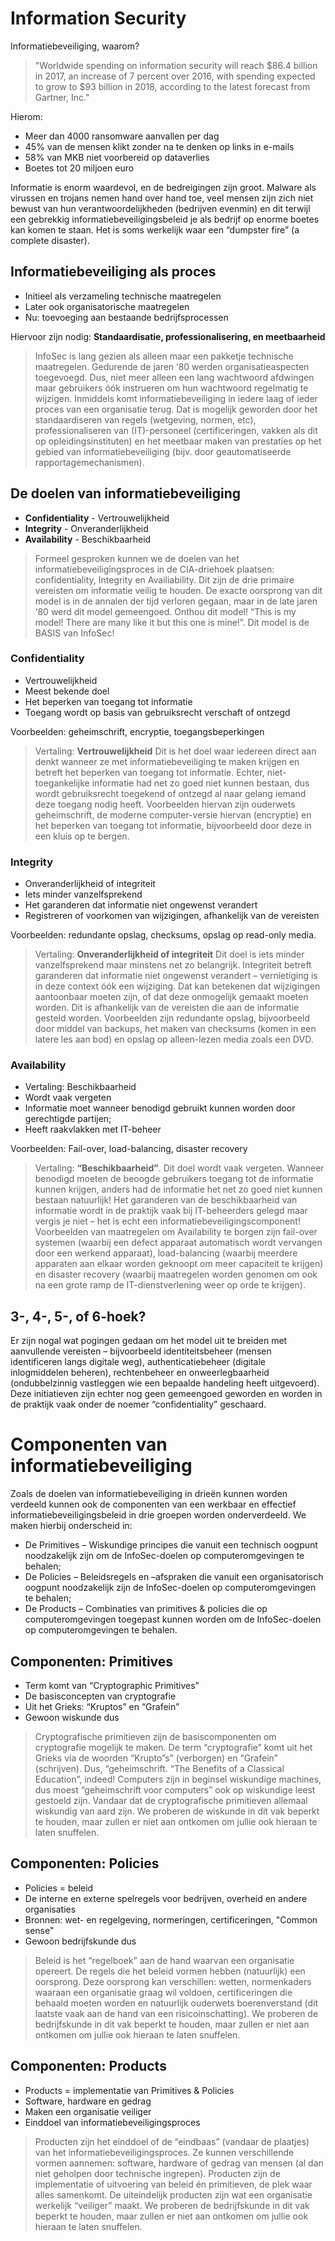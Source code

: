# Information Security

Informatiebeveiliging, waarom?

> "Worldwide spending on information security will reach \$86.4 billion in 2017, an increase of 7 percent over 2016, with spending expected to grow to \$93 billion in 2018, according to the latest forecast from Gartner, Inc."

Hierom:

- Meer dan 4000 ransomware aanvallen per dag
- 45% van de mensen klikt zonder na te denken op links in e-mails
- 58% van MKB niet voorbereid op dataverlies
- Boetes tot 20 miljoen euro

Informatie is enorm waardevol, en de bedreigingen zijn groot. Malware als virussen en trojans nemen hand over hand toe, veel mensen zijn zich niet bewust van hun verantwoordelijkheden (bedrijven evenmin) en dit terwijl een gebrekkig informatiebeveiligingsbeleid je als bedrijf op enorme boetes kan komen te staan. Het is soms werkelijk waar een “dumpster fire” (a complete disaster).

## Informatiebeveiliging als proces

- Initieel als verzameling technische maatregelen
- Later ook organisatorische maatregelen
- Nu: toevoeging aan bestaande bedrijfsprocessen

Hiervoor zijn nodig: **Standaardisatie, professionalisering, en meetbaarheid**

> InfoSec is lang gezien als alleen maar een pakketje technische maatregelen. Gedurende de jaren ‘80 werden organisatieaspecten toegevoegd. Dus, niet meer alleen een lang wachtwoord afdwingen maar gebruikers óók instrueren om hun wachtwoord regelmatig te wijzigen. Inmiddels komt informatiebeveiliging in iedere laag of ieder proces van een organisatie terug. Dat is mogelijk geworden door het standaardiseren van regels (wetgeving, normen, etc), professionaliseren van (IT)-personeel (certificeringen, vakken als dit op opleidingsinstituten) en het meetbaar maken van prestaties op het gebied van informatiebeveiliging (bijv. door geautomatiseerde rapportagemechanismen).

## De doelen van informatiebeveiliging

- **Confidentiality** - Vertrouwelijkheid
- **Integrity** - Onveranderlijkheid
- **Availability** - Beschikbaarheid

> Formeel gesproken kunnen we de doelen van het informatiebeveiligingsproces in de CIA-driehoek plaatsen: confidentiality, Integrity en Availiability. Dit zijn de drie primaire vereisten om informatie veilig te houden. De exacte oorsprong van dit model is in de annalen der tijd verloren gegaan, maar in de late jaren ‘80 werd dit model gemeengoed. Onthou dit model! “This is my model! There are many like it but this one is mine!”. Dit model is de BASIS van InfoSec!

### Confidentiality

- Vertrouwelijkheid
- Meest bekende doel
- Het beperken van toegang tot informatie
- Toegang wordt op basis van gebruiksrecht verschaft of ontzegd

Voorbeelden: geheimschrift, encryptie, toegangsbeperkingen

> Vertaling: **Vertrouwelijkheid**
> Dit is het doel waar iedereen direct aan denkt wanneer ze met informatiebeveiliging te maken krijgen en betreft het beperken van toegang tot informatie. Echter, niet-toegankelijke informatie had net zo goed niet kunnen bestaan, dus wordt gebruiksrecht toegekend of ontzegd al naar gelang iemand deze toegang nodig heeft. Voorbeelden hiervan zijn ouderwets geheimschrift, de moderne computer-versie hiervan (encryptie) en het beperken van toegang tot informatie, bijvoorbeeld door deze in een kluis op te bergen.

### Integrity

- Onveranderlijkheid of integriteit
- Iets minder vanzelfsprekend
- Het garanderen dat informatie niet ongewenst verandert
- Registreren of voorkomen van wijzigingen, afhankelijk van de vereisten

Voorbeelden: redundante opslag, checksums, opslag op read-only media.

> Vertaling: **Onveranderlijkheid of integriteit**
> Dit doel is iets minder vanzelfsprekend maar minstens net zo belangrijk. Integriteit betreft garanderen dat informatie niet ongewenst verandert – vernietiging is in deze context óók een wijziging. Dat kan betekenen dat wijzigingen aantoonbaar moeten zijn, of dat deze onmogelijk gemaakt moeten worden. Dit is afhankelijk van de vereisten die aan de informatie gesteld worden. Voorbeelden zijn redundante opslag, bijvoorbeeld door middel van backups, het maken van checksums (komen in een latere les aan bod) en opslag op alleen-lezen media zoals een DVD.

### Availability

- Vertaling: Beschikbaarheid
- Wordt vaak vergeten
- Informatie moet wanneer benodigd gebruikt kunnen worden door gerechtigde partijen;
- Heeft raakvlakken met IT-beheer

Voorbeelden: Fail-over, load-balancing, disaster recovery

> Vertaling: **“Beschikbaarheid”**.
> Dit doel wordt vaak vergeten. Wanneer benodigd moeten de beoogde gebruikers toegang tot de informatie kunnen krijgen, anders had de informatie het net zo goed niet kunnen bestaan natuurlijk! Het garanderen van de beschikbaarheid van informatie wordt in de praktijk vaak bij IT-beheerders gelegd maar vergis je niet – het is echt een informatiebeveiligingscomponent!
> Voorbeelden van maatregelen om Availability te borgen zijn fail-over systemen (waarbij een defect apparaat automatisch wordt vervangen door een werkend apparaat), load-balancing (waarbij meerdere apparaten aan elkaar worden geknoopt om meer capaciteit te krijgen) en disaster recovery (waarbij maatregelen worden genomen om ook na een grote ramp de IT-dienstverlening weer op orde te krijgen).

## 3-, 4-, 5-, of 6-hoek?

Er zijn nogal wat pogingen gedaan om het model uit te breiden met aanvullende vereisten – bijvoorbeeld identiteitsbeheer (mensen identificeren langs digitale weg), authenticatiebeheer (digitale inlogmiddelen beheren), rechtenbeheer en onweerlegbaarheid (ondubbelzinnig vastleggen wie een bepaalde handeling heeft uitgevoerd). Deze initiatieven zijn echter nog geen gemeengoed geworden en worden in de praktijk vaak onder de noemer “confidentiality” geschaard.

# Componenten van informatiebeveiliging

Zoals de doelen van informatiebeveiliging in drieën kunnen worden verdeeld kunnen ook de componenten van een werkbaar en effectief informatiebeveiligingsbeleid in drie groepen worden onderverdeeld. We maken hierbij onderscheid in:

- De Primitives – Wiskundige principes die vanuit een technisch oogpunt noodzakelijk zijn om de InfoSec-doelen op computeromgevingen te behalen;
- De Policies – Beleidsregels en –afspraken die vanuit een organisatorisch oogpunt noodzakelijk zijn de InfoSec-doelen op computeromgevingen te behalen;
- De Products – Combinaties van primitives & policies die op computeromgevingen toegepast kunnen worden om de InfoSec-doelen op computeromgevingen te behalen.

## Componenten: Primitives

- Term komt van “Cryptographic Primitives”
- De basisconcepten van cryptografie
- Uit het Grieks: “Kruptos” en “Grafein”
- Gewoon wiskunde dus

> Cryptografische primitieven zijn de basiscomponenten om cryptografie mogelijk te maken. De term “cryptografie” komt uit het Grieks via de woorden “Krupto”s” (verborgen) en “Grafein” (schrijven). Dus, “geheimschrift. “The Benefits of a Classical Education”, indeed! Computers zijn in beginsel wiskundige machines, dus moest “geheimschrift voor computers” ook op wiskundige leest gestoeld zijn. Vandaar dat de cryptografische primitieven allemaal wiskundig van aard zijn. We proberen de wiskunde in dit vak beperkt te houden, maar zullen er niet aan ontkomen om jullie ook hieraan te laten snuffelen.

## Componenten: Policies

- Policies = beleid
- De interne en externe spelregels voor bedrijven, overheid en andere organisaties
- Bronnen: wet- en regelgeving, normeringen, certificeringen, "Common sense"
- Gewoon bedrijfskunde dus

> Beleid is het “regelboek” aan de hand waarvan een organisatie opereert. De regels die het beleid vormen hebben (natuurlijk) een oorsprong. Deze oorsprong kan verschillen: wetten, normenkaders waaraan een organisatie graag wil voldoen, certificeringen die behaald moeten worden en natuurlijk ouderwets boerenverstand (dit laatste vaak aan de hand van een risicoinschatting). We proberen de bedrijfskunde in dit vak beperkt te houden, maar zullen er niet aan ontkomen om jullie ook hieraan te laten snuffelen.

## Componenten: Products

- Products = implementatie van Primitives & Policies
- Software, hardware en gedrag
- Maken een organisatie veiliger
- Einddoel van informatiebeveiligingsproces

> Producten zijn het einddoel of de “eindbaas” (vandaar de plaatjes) van het informatiebeveiligingsproces. Ze kunnen verschillende vormen aannemen: software, hardware of gedrag van mensen (al dan niet geholpen door technische ingrepen). Producten zijn de implementatie of uitvoering van beleid én primitieven, de plek waar alles samenkomt. De uiteindelijk producten zijn wat een organisatie werkelijk “veiliger” maakt. We proberen de bedrijfskunde in dit vak beperkt te houden, maar zullen er niet aan ontkomen om jullie ook hieraan te laten snuffelen.
